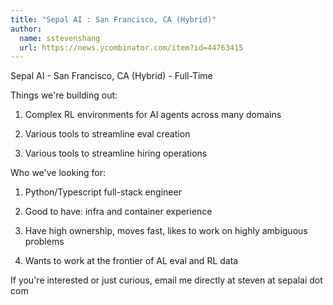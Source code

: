 ```yaml
---
title: "Sepal AI : San Francisco, CA (Hybrid)"
author:
  name: sstevenshang
  url: https://news.ycombinator.com/item?id=44763415
---
```


<JobNavigation />

Sepal AI - San Francisco, CA (Hybrid) - Full-Time

Things we&#x27;re building out:

1. Complex RL environments for AI agents across many domains

2. Various tools to streamline eval creation

3. Various tools to streamline hiring operations

Who we&#x27;ve looking for:

1. Python&#x2F;Typescript full-stack engineer

2. Good to have: infra and container experience

3. Have high ownership, moves fast, likes to work on highly ambiguous problems

4. Wants to work at the frontier of AL eval and RL data

If you&#x27;re interested or just curious, email me directly at steven at sepalai dot com
<JobApplication />
